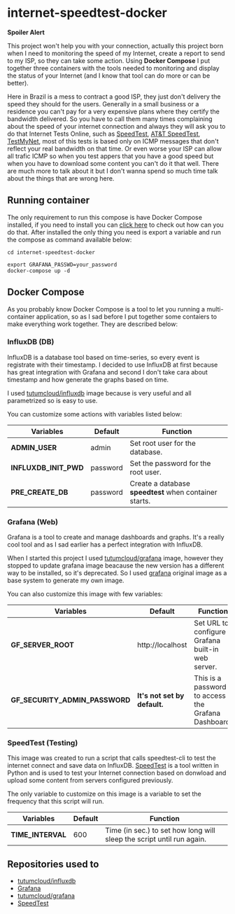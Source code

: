 # internet-speedtest-docker

__**Spoiler Alert**__

This project won't help you with your connection, actually this project born when I need to monitoring the speed of my Internet, create a report to send to my ISP, so they can take some action. Using **Docker Compose** I put together three containers with the tools needed to monitoring and display the status of your Internet (and I know that tool can do more or can be better).

Here in Brazil is a mess to contract a good ISP, they just don't delivery the speed they should for the users. Generally in a small business or a residence you can't pay for a very expensive plans where they certify the bandwidth delivered. So you have to call them many times complaining about the speed of your internet connection and always they will ask you to do that Internet Tests Online, such as [SpeedTest](http://www.speedtest.net), [AT&T SpeedTest](http://www.att.com/speedtest/), [TestMyNet](http://testmy.net), most of this tests is based only on ICMP messages that don't reflect your real bandwidth on that time. Or even worse your ISP can allow all trafic ICMP so when you test appers that you have a good speed but when you have to download some content you can't do it that well. There are much more to talk about it but I don't wanna spend so much time talk about the things that are wrong here.


## Running container
The only requirement to run this compose is have Docker Compose installed, if you need to install you can [click here]() to check out how can you do that. After installed the only thing you need is export a variable and run the compose as command available below:

```shell
cd internet-speedtest-docker

export GRAFANA_PASSWD=your_password
docker-compose up -d 
```

## Docker Compose
As you probably know Docker Compose is a tool to let you running a multi-container application, so as I sad before I put together some contaiers to make everything work together. They are described below:

### InfluxDB (DB)
InfluxDB is a database tool based on time-series, so every event is registrate with their timestamp. I decided to use InfluxDB at first because has great integration with Grafana and second I don't take cara about timestamp and how generate the graphs based on time.

I used [tutumcloud/influxdb](https://github.com/tutumcloud/influxdb) image because is very useful and all parametrized so is easy to use.

You can customize some actions with variables listed below:

| Variables  | Default | Function |
|---------|--------|--------|
| **ADMIN_USER** | admin | Set root user for the database. |
| **INFLUXDB_INIT_PWD** | password | Set the password for the root user. |
| **PRE_CREATE_DB** | password | Create a database **speedtest** when container starts. |


### Grafana (Web)
Grafana is a tool to create and manage dashboards and graphs. It's a really cool tool and as I sad earlier has a perfect integration with InfluxDB.

When I started this project I used [tutumcloud/grafana](https://github.com/tutumcloud/grafana) image, however they stopped to update grafana image beacause the new version has a different way to be installed, so it's deprecated. So I used [grafana](https://hub.docker.com/r/grafana/grafana/) original image as a base system to generate my own image.

You can also customize this image with few variables:

| Variables  | Default | Function |
|---------|--------|--------|
| **GF_SERVER_ROOT** | http://localhost | Set URL to configure Grafana built-in web server. |
| **GF_SECURITY_ADMIN_PASSWORD** | __**It's not set by default.**__ | This is a password to access the Grafana Dashboard. |


### SpeedTest (Testing)
This image was created to run a script that calls speedtest-cli to test the internet connect and save data on InfluxDB. [SpeedTest](https://github.com/sivel/speedtest-cli/) is a tool written in Python and is used to test your Internet connection based on donwload and upload some content from servers configured previously.

The only variable to customize on this image is a variable to set the frequency that this script will run.

| Variables  | Default | Function |
|---------|--------|--------|
| **TIME_INTERVAL** | 600 | Time (in sec.) to set how long will sleep the script until run again. |


Repositories used to
---------------------------------

* [tutumcloud/influxdb](https://github.com/tutumcloud/influxdb)
* [Grafana](https://hub.docker.com/r/grafana/grafana/)
* [tutumcloud/grafana](https://github.com/tutumcloud/grafana)
* [SpeedTest](https://github.com/sivel/speedtest-cli/)
